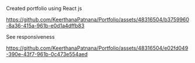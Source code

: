 Created portfolio using React js



https://github.com/KeerthanaPatnana/Portfolio/assets/48316504/b3759960-8a36-415a-961b-e0d1a4dffb83

See responsiveness 

https://github.com/KeerthanaPatnana/Portfolio/assets/48316504/e02fd049-390e-43f7-961b-0c473e554aed


